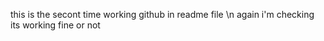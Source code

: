 this is the secont time working github in readme file \n 
again i'm checking its working fine or not 

